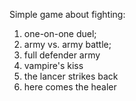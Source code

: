 Simple game about fighting:

1) one-on-one duel;
2) army vs. army battle;
3) full defender army
4) vampire's kiss
5) the lancer strikes back
6) here comes the healer
